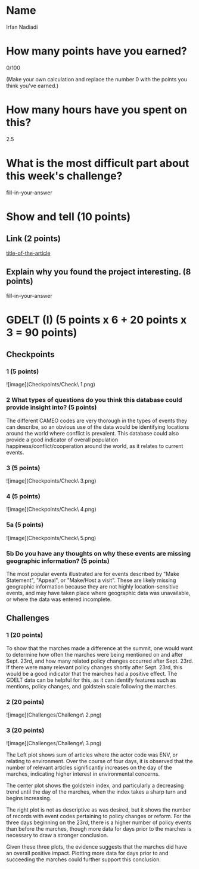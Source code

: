 # Name

Irfan Nadiadi

# How many points have you earned?

0/100

(Make your own calculation and replace the number 0 with the points you think you've earned.)

# How many hours have you spent on this?

2.5

# What is the most difficult part about this week's challenge?

fill-in-your-answer

# Show and tell (10 points)

## Link (2 points)

[title-of-the-article](http://link-to-an-article-using_data_to_solve_a_social_problem)

## Explain why you found the project interesting. (8 points)

fill-in-your-answer

# GDELT (I) (5 points x 6 + 20 points x 3 = 90 points)

## Checkpoints

### 1 (5 points)

![image](Checkpoints/Check\ 1.png)

### 2 What types of questions do you think this database could provide insight into? (5 points)

The different CAMEO codes are very thorough in the types of events they can describe, so an obvious use of the data would be identifying locations around the world where conflict is prevalent. This database could also provide a good indicator of overall population happiness/conflict/cooperation around the world, as it relates to current events.

### 3 (5 points)

![image](Checkpoints/Check\ 3.png)

### 4 (5 points)

![image](Checkpoints/Check\ 4.png)

### 5a (5 points)

![image](Checkpoints/Check\ 5.png)

### 5b Do you have any thoughts on why these events are missing geographic information? (5 points)

The most popular events illustrated are for events described by "Make Statement", "Appeal", or "Make/Host a visit". These are likely missing geographic information because they are not highly location-sensitive events, and may have taken place where geographic data was unavailable, or where the data was entered incomplete.

## Challenges

### 1 (20 points)

To show that the marches made a difference at the summit, one would want to determine how often the marches were being mentioned on and after Sept. 23rd, and how many related policy changes occurred after Sept. 23rd. If there were many relevant policy changes shortly after Sept. 23rd, this would be a good indicator that the marches had a positive effect.
The GDELT data can be helpful for this, as it can identify features such as mentions, policy changes, and goldstein scale following the marches.

### 2 (20 points)

![image](Challenges/Challenge\ 2.png)

### 3 (20 points)

![image](Challenges/Challenge\ 3.png)

The Left plot shows sum of articles where the actor code was ENV, or relating to environment. Over the course of four days, it is observed that the number of relevant articles significantly increases on the day of the marches, indicating higher interest in environmental concerns.

The center plot shows the goldstein index, and particularly a decreasing trend until the day of the marches, when the index takes a sharp turn and begins increasing.

The right plot is not as descriptive as was desired, but it shows the number of records with event codes pertaining to policy changes or reform. For the three days beginning on the 23rd, there is a higher number of policy events than before the marches, though more data for days prior to the marches is necessary to draw a stronger conclusion.

Given these three plots, the evidence suggests that the marches did have an overall positive impact. Plotting more data for days prior to and succeeding the marches could further support this conclusion.